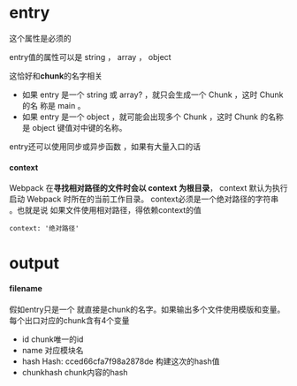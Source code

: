 # entry

这个属性是必须的

entry值的属性可以是 string ， array ， object

这恰好和**chunk**的名字相关
* 如果 entry 是一个 string 或 array? ，就只会生成一个 Chunk ，这时 Chunk 的名 称是 main 。
* 如果 entry 是一个 object ，就可能会出现多个 Chunk ，这时 Chunk 的名称是 object 键值对中键的名称。

entry还可以使用同步或异步函数  ，如果有大量入口的话

#### context

Webpack 在**寻找相对路径的文件时会以 context 为根目录**， context 默认为执行启动 Webpack 时所在的当前工作目录。
context必须是一个绝对路径的字符串 。也就是说 如果文件使用相对路径，得依赖context的值

```
context: '绝对路径'
```

# output

#### filename

假如entry只是一个 就直接是chunk的名字。如果输出多个文件使用模版和变量。
每个出口对应的chunk含有4个变量
* id chunk唯一的id
* name 对应模块名
* hash  Hash: cced66cfa7f98a2878de 构建这次的hash值
* chunkhash chunk内容的hash